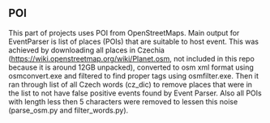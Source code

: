 ## POI

This part of projects uses POI from OpenStreetMaps.
Main output for EventParser is list of places (POIs) that are suitable to host event.
This was achieved by downloading all places in Czechia (https://wiki.openstreetmap.org/wiki/Planet.osm, not included in this repo because it is around 12GB unpacked),
converted to osm xml format using osmconvert.exe and filtered to find proper tags using osmfilter.exe.
Then it ran through list of all Czech words (cz_dic) to remove places that were in the list to not have false positive events found by Event Parser.
Also all POIs with length less then 5 characters were removed to lessen this noise (parse_osm.py and filter_words.py).